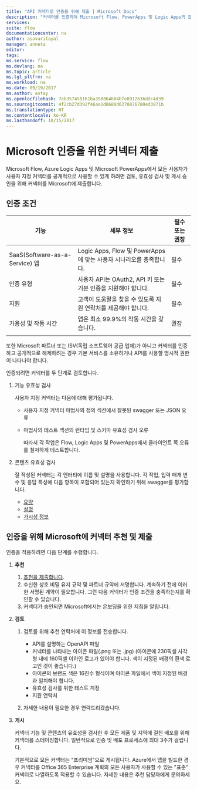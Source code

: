 ```yaml
---
title: "API 커넥터로 인증을 위해 제출 | Microsoft Docs"
description: "커넥터를 인증하여 Microsoft Flow, PowerApps 및 Logic Apps의 모든 사용자가 사용할 수 있게 됩니다."
services: 
suite: flow
documentationcenter: na
author: asavaritayal
manager: anneta
editor: 
tags: 
ms.service: flow
ms.devlang: na
ms.topic: article
ms.tgt_pltfrm: na
ms.workload: na
ms.date: 09/19/2017
ms.author: astay
ms.openlocfilehash: 7eb357458161ba398864604bfe8912636ddc4d39
ms.sourcegitcommit: 4f2cb27d392f46aa1d8680d6278876780ed3871b
ms.translationtype: HT
ms.contentlocale: ko-KR
ms.lasthandoff: 10/15/2017
---
```

# <a name="submit-your-connectors-for-microsoft-certification"></a>Microsoft 인증을 위한 커넥터 제출
Microsoft Flow, Azure Logic Apps 및 Microsoft PowerApps에서 모든 사용자가 사용자 지정 커넥터를 공개적으로 사용할 수 있게 하려면 검토, 유효성 검사 및 게시 승인을 위해 커넥터를 Microsoft에 제출합니다. 

## <a name="certification-criteria"></a>인증 조건
| 기능 | 세부 정보 | 필수 또는 권장 |
| --- | --- | --- |
| SaaS(Software-as-a-Service) 앱 |Logic Apps, Flow 및 PowerApps에 맞는 사용자 시나리오를 충족합니다. |필수 |
| 인증 유형 |사용자 API는 OAuth2, API 키 또는 기본 인증을 지원해야 합니다. |필수 |
| 지원 |고객이 도움말을 찾을 수 있도록 지원 연락처를 제공해야 합니다. |필수 |
| 가용성 및 작동 시간 |앱은 최소 99.9%의 작동 시간을 갖습니다. |권장 |
|  | | |

또한 Microsoft 파트너 또는 ISV(독립 소프트웨어 공급 업체)가 아니고 커넥터를 인증하고 공개적으로 해제하려는 경우 기본 서비스를 소유하거나 API를 사용할 명시적 권한이 나타나야 합니다.

인증되려면 커넥터를 두 단계로 검토합니다. 

1. 기능 유효성 검사
   
    사용자 지정 커넥터는 다음에 대해 평가됩니다.
   
   * 사용자 지정 커넥터 마법사의 정의 섹션에서 잘못된 swagger 또는 JSON 오류
   * 마법사의 테스트 섹션의 런타임 및 스키마 유효성 검사 오류
     
     따라서 각 작업은 Flow, Logic Apps 및 PowerApps에서 클라이언트 쪽 오류를 철저하게 테스트합니다.
2. 콘텐츠 유효성 검사
   
    잘 작성된 커넥터는 각 엔터티에 이름 및 설명을 사용합니다. 각 작업, 입력 매개 변수 및 응답 특성에 다음 항목이 포함되어 있는지 확인하기 위해 swagger를 평가합니다.
   
   * [요약](../logic-apps/custom-connector-openapi-extensions.md#summary)
   * [설명](../logic-apps/custom-connector-openapi-extensions.md#description)
   * [가시성 정보](../logic-apps/custom-connector-openapi-extensions.md#visibility)

## <a name="nominate-and-submit-your-connector-to-microsoft-for-certification"></a>인증을 위해 Microsoft에 커넥터 추천 및 제출
인증을 적용하려면 다음 단계를 수행합니다.

1. **추천**
   
   1. [추천을 제출합니다](https://go.microsoft.com/fwlink/?linkid=848754).
   2. 수신한 상호 비밀 유지 규약 및 파트너 규약에 서명합니다. 
      계속하기 전에 이러한 서명된 계약이 필요합니다. 
      그런 다음 커넥터가 인증 조건을 충족하는지를 확인할 수 있습니다. 
   3. 커넥터가 승인되면 Microsoft에서는 온보딩을 위한 지침을 알립니다.
2. **검토**
   
   1. 검토를 위해 추천 연락처에 이 정보를 전송합니다.
      
      * API를 설명하는 OpenAPI 파일
      * 커넥터를 나타내는 아이콘 파일(.png 또는 .jpg) (아이콘에 230픽셀 사각형 내에 160픽셀 이하인 로고가 있어야 합니다. 색이 지정된 배경의 흰색 로고인 것이 좋습니다.)
      * 아이콘의 브랜드 색은 16진수 형식이며 아이콘 파일에서 색이 지정된 배경과 일치해야 합니다.
      * 유효성 검사를 위한 테스트 계정
      * 지원 연락처
   2. 자세한 내용이 필요한 경우 연락드리겠습니다.
3. **게시**
   
    커넥터 기능 및 콘텐츠의 유효성을 검사한 후 모든 제품 및 지역에 걸친 배포를 위해 커넥터를 스테이징합니다. 일반적으로 인증 및 배포 프로세스에 최대 3주가 걸립니다.
   
    기본적으로 모든 커넥터는 "프리미엄"으로 게시됩니다. 
    Azure에서 앱을 빌드한 경우 커넥터를 Office 365 Enterprise 계획의 모든 사용자가 사용할 수 있는 "표준" 커넥터로 나열하도록 적용할 수 있습니다. 
    자세한 내용은 추천 담당자에게 문의하세요.

